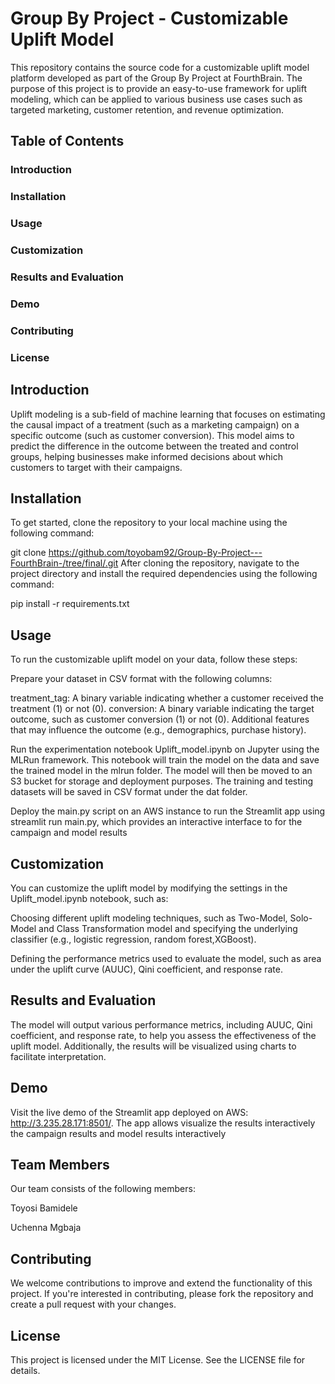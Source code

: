 # Group By Project - Customizable Uplift Model

This repository contains the source code for a customizable uplift model platform developed as part of the Group By Project at FourthBrain. The purpose of this project is to provide an easy-to-use framework for uplift modeling, which can be applied to various business use cases such as targeted marketing, customer retention, and revenue optimization.

## Table of Contents
### Introduction
### Installation
### Usage
### Customization
### Results and Evaluation
### Demo
### Contributing
### License

## Introduction
Uplift modeling is a sub-field of machine learning that focuses on estimating the causal impact of a treatment (such as a marketing campaign) on a specific outcome (such as customer conversion). This model aims to predict the difference in the outcome between the treated and control groups, helping businesses make informed decisions about which customers to target with their campaigns.

## Installation
To get started, clone the repository to your local machine using the following command:

git clone https://github.com/toyobam92/Group-By-Project---FourthBrain-/tree/final/.git
After cloning the repository, navigate to the project directory and install the required dependencies using the following command:

pip install -r requirements.txt

## Usage
To run the customizable uplift model on your data, follow these steps:

Prepare your dataset in CSV format with the following columns:

treatment_tag: A binary variable indicating whether a customer received the treatment (1) or not (0).
conversion: A binary variable indicating the target outcome, such as customer conversion (1) or not (0).
Additional features that may influence the outcome (e.g., demographics, purchase history).

Run the experimentation notebook Uplift_model.ipynb on Jupyter using the MLRun framework. This notebook will train the model on the data and save the trained model in the mlrun folder. The model will then be moved to an S3 bucket for storage and deployment purposes. The training and testing datasets will be saved in CSV format under the dat folder.

Deploy the main.py script on an AWS instance to run the Streamlit app using streamlit run main.py, which provides an interactive interface to for the campaign and model results 

## Customization
You can customize the uplift model by modifying the settings in the Uplift_model.ipynb notebook, such as:

Choosing different uplift modeling techniques, such as Two-Model, Solo-Model and Class Transformation model and specifying the underlying classifier (e.g., logistic regression, random forest,XGBoost).

Defining the performance metrics used to evaluate the model, such as area under the uplift curve (AUUC), Qini coefficient, and response rate.

## Results and Evaluation
The model will output various performance metrics, including AUUC, Qini coefficient, and response rate, to help you assess the effectiveness of the uplift model. Additionally, the results will be visualized using charts to facilitate interpretation.

## Demo
Visit the live demo of the Streamlit app deployed on AWS: http://3.235.28.171:8501/. The app allows  visualize the results interactively the campaign results and model results interactively 

## Team Members
Our team consists of the following members:

Toyosi Bamidele

Uchenna Mgbaja

## Contributing
We welcome contributions to improve and extend the functionality of this project. If you're interested in contributing, please fork the repository and create a pull request with your changes.

## License
This project is licensed under the MIT License. See the LICENSE file for details.
